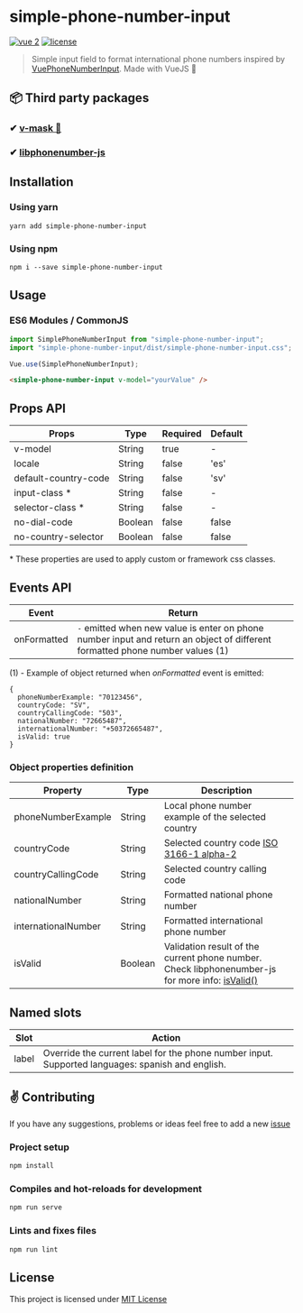 # simple-phone-number-input

[![vue 2](https://img.shields.io/badge/vue-2-42b983.svg?style=flat-square)](https://vuejs.org)
[![license](https://img.shields.io/github/license/LouisMazel/vue-phone-number-input.svg?style=flat-square)](https://github.com/xdiegom/simple-phone-number-input/blob/master/LICENSE)

> Simple input field to format international phone numbers inspired by [VuePhoneNumberInput](https://github.com/LouisMazel/vue-phone-number-input). 
> Made with VueJS 💚

## 📦 Third party packages 

### ✔ [v-mask 💚](https://github.com/probil/v-mask)
### ✔ [libphonenumber-js](https://github.com/catamphetamine/libphonenumber-js)

## Installation

### Using yarn

`yarn add simple-phone-number-input`

### Using npm

`npm i --save simple-phone-number-input`

## Usage

### ES6 Modules / CommonJS

```js
import SimplePhoneNumberInput from "simple-phone-number-input";
import "simple-phone-number-input/dist/simple-phone-number-input.css";

Vue.use(SimplePhoneNumberInput);
```

```html
<simple-phone-number-input v-model="yourValue" />
```

## Props API

| Props                     | Type            | Required | Default             |
|---------------------------|-----------------|----------|---------------------|
| v-model                   | String          | true     | -                   |
| locale                    | String          | false    |'es'                 |
| default-country-code      | String          | false    |'sv'                 |
| input-class  *            | String          | false    |-                    |
| selector-class  *         | String          | false    |-                    |
| no-dial-code              | Boolean         | false    |false                |
| no-country-selector       | Boolean         | false    |false                |

\* These properties are used to apply custom or framework css classes.

## Events API

| Event                | Return                                                                                                                                                                            |
|----------------------|-----------------------------------------------------------------------------------------------------------------------------------------------------------------------------------|
| onFormatted | `-` emitted when new value is enter on phone number input and return an object of different formatted phone number values (1)                                                                                 
(1) - Example of object returned when *onFormatted* event is emitted:
```
{
  phoneNumberExample: "70123456",
  countryCode: "SV",
  countryCallingCode: "503",
  nationalNumber: "72665487",
  internationalNumber: "+50372665487",
  isValid: true
}
```

### Object properties definition

| Property  | Type | Description | 
|-----------|-------------|-------------|
| phoneNumberExample  |  String | Local phone number example of the selected country
| countryCode         | String  | Selected country code [ISO 3166-1 alpha-2](https://en.wikipedia.org/wiki/ISOString_3166-1_alpha-2)
| countryCallingCode  |  String | Selected country calling code
| nationalNumber      |  String | Formatted national phone number
| internationalNumber |  String | Formatted international phone number
| isValid             |  Boolean | Validation result of the current phone number. Check libphonenumber-js for more info: [isValid()](https://github.com/catamphetamine/libphonenumber-js#isvalid-boolean)


## Named slots

| Slot  | Action                                                                  |
|-------|-------------------------------------------------------------------------|
| label | Override the current label for the phone number input. Supported languages: spanish and english. |

## ✌ Contributing

If you have any suggestions, problems or ideas feel free to add a new [issue](https://github.com/xdiegom/simple-phone-number-input)

### Project setup

```bash
npm install
```

### Compiles and hot-reloads for development

```bash
npm run serve
```

### Lints and fixes files

```bash
npm run lint
```

## License

This project is licensed under [MIT License](http://en.wikipedia.org/wiki/MIT_License)